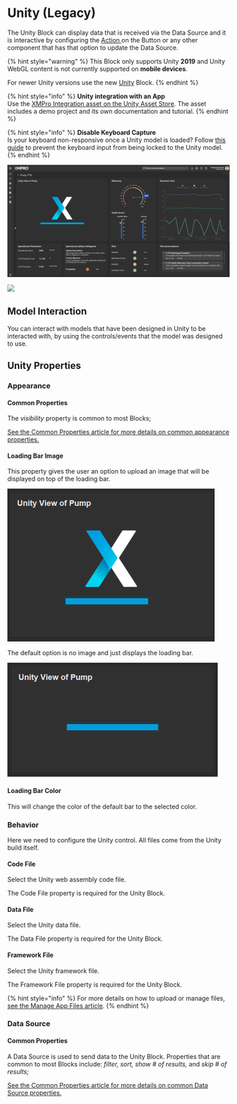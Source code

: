 # Unity (Legacy)

The Unity Block can display data that is received via the Data Source and it is interactive by configuring the [Action ](../common-properties.md#action)on the Button or any other component that has that option to update the Data Source.&#x20;

{% hint style="warning" %}
This Block only supports Unity **2019** and Unity WebGL content is not currently supported on **mobile devices**.&#x20;

For newer Unity versions use the new [Unity](unity.md) Block.
{% endhint %}

{% hint style="info" %}
**Unity integration with an App**\
Use the [XMPro Integration asset on the Unity Asset Store](https://assetstore.unity.com/packages/tools/integration/xmpro-integration-179386). The asset includes a demo project and its own documentation and tutorial.
{% endhint %}

{% hint style="info" %}
**Disable Keyboard Capture**\
Is your keyboard non-responsive once a Unity model is loaded? Follow [this guide](https://docs.unity3d.com/ScriptReference/WebGLInput-captureAllKeyboardInput.html) to prevent the keyboard input from being locked to the Unity model.
{% endhint %}

![](<../../.gitbook/assets/unity pump example.gif>)

![](broken-reference)

## Model Interaction

You can interact with models that have been designed in Unity to be interacted with, by using the controls/events that the model was designed to use.

## Unity Properties

### Appearance

#### Common Properties

The _visibility_ property is common to most Blocks;

[See the Common Properties article for more details on common appearance properties.](../common-properties.md#appearance)

#### Loading Bar Image

This property gives the user an option to upload an image that will be displayed on top of the loading bar.

![](<../../.gitbook/assets/image (736).png>)

The default option is no image and just displays the loading bar.

![](<../../.gitbook/assets/image (1372).png>)

#### Loading Bar Color

This will change the color of the default bar to the selected color.

### Behavior

Here we need to configure the Unity control. All files come from the Unity build itself.&#x20;

#### Code File&#x20;

Select the Unity web assembly code file.&#x20;

The Code File property is required for the Unity Block.

#### Data File

Select the Unity data file.

The Data File property is required for the Unity Block.

#### Framework File

Select the Unity framework file.&#x20;

The Framework File property is required for the Unity Block.

{% hint style="info" %}
For more details on how to upload or manage files, [see the Manage App Files article](../../how-to-guides/apps/manage-app-files.md).
{% endhint %}

### Data Source

#### Common Properties

A Data Source is used to send data to the Unity Block. Properties that are common to most Blocks include: _filter, sort, show # of results,_ and _skip # of results;_

[See the Common Properties article for more details on common Data Source properties.](../common-properties.md#data-source)
